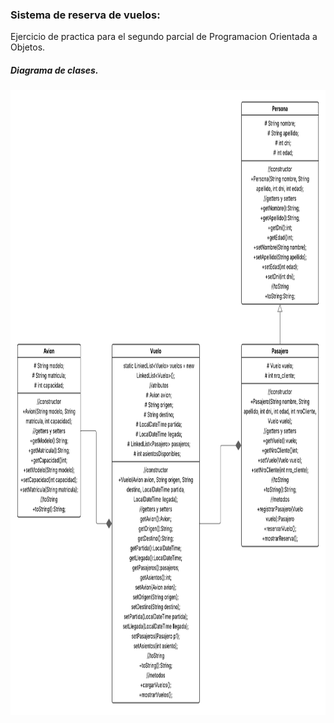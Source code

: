 
<h3>Sistema de reserva de vuelos:</h3>
<p>Ejercicio de practica para el segundo parcial de Programacion Orientada a Objetos.
</p>


<h5>Diagrama de clases.</h5>
<img src="diagrama.png" width=1000 height=1000>
